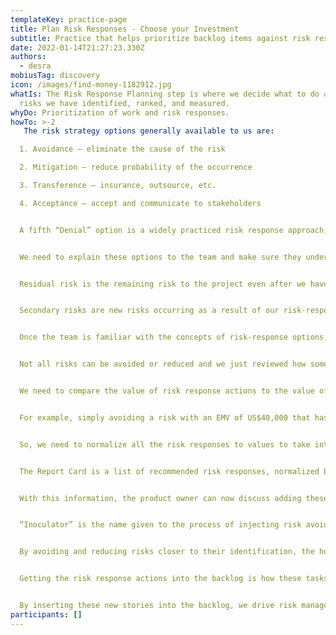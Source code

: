 ```yaml
---
templateKey: practice-page
title: Plan Risk Responses - Choose your Investment
subtitle: Practice that helps prioritize backlog items against risk responses
date: 2022-01-14T21:27:23.330Z
authors:
  - desra
mobiusTag: discovery
icon: /images/find-money-1182912.jpg
whatIs: The Risk Response Planning step is where we decide what to do about the
  risks we have identified, ranked, and measured.
whyDo: Prioritization of work and risk responses.
howTo: >-2
   The risk strategy options generally available to us are:

  1. Avoidance – eliminate the cause of the risk

  2. Mitigation – reduce probability of the occurrence

  3. Transference – insurance, outsource, etc.

  4. Acceptance – accept and communicate to stakeholders


  A fifth “Denial” option is a widely practiced risk response approach, but is not a valid option. Generally, it is best to avoid risks by finding ways to eliminate the root cause of the risk. Failing that, make them smaller or pass them to a party who is better able to handle them (for instance, outsource that work to a specialist in that field). Finally, the least preferable option is to accept the risk. For example, perhaps we just need to wait for service pack 2 from the vendor to fix the issue and until then we accept the risk of performance slowdowns.


  We need to explain these options to the team and make sure they understand the order of preference and how the risk response options impact the residual risk to the project.


  Residual risk is the remaining risk to the project even after we have taken the best risk response option we are able to. Perhaps in our reporting performance example, we chose to run the reporting engine on a high-performance server. This helps somewhat, but we still have the residual risk that the higher spec machine is not sufficient.


  Secondary risks are new risks occurring as a result of our risk-response strategy. Maybe we decided to do the report processing on the company's new scalable cloud platform. This may sound like a good idea, but if the company cloud platform is new and untested, then maybe this secondary risk is more significant that the original one we were trying to avoid or reduce. So we need to quantify secondary risks to ensure they are indeed smaller than the risk we are responding to.


  Once the team is familiar with the concepts of risk-response options, residual risks, and secondary risks, we can engage them in the initial step of putting action items in the backlog. Backlog prioritization is a business/product owner role but they will need help determining the priority of risk response actions; this is where steps to normalize the risks and feature values are required.


  Not all risks can be avoided or reduced and we just reviewed how some risks might have to be accepted. When accepting a risk, there is no backlog action to create or balance against new functionality. However, if we can avoid a US$50,000 EMV risk, then this risk avoidance is worth US$50,000 to the project and should be inserted in the backlog above features worth US$49,000 to the business.


  We need to compare the value of risk response actions to the value of prioritized features and insert them in the appropriate place. When doing so, we also have to be aware of residual and secondary risks. So, the value of a risk response action = Net Monetary Value (EMV) = EMV of Residual Risk + EMV of Secondary Risk.


  For example, simply avoiding a risk with an EMV of US$40,000 that has no residual risks or secondary risks is worth US$40,000. Yet reducing the impact of a US$60,000 risk by trying an alternative approach that only addresses half of the problem and in itself carries a US$10,000 EMV is only worth US$60,000/2 = US$30,000 + US$10,000 = US$40,000.


  So, we need to normalize all the risk responses to values to take into account residual and secondary risks before asking product owners to prioritize these actions in the backlog.


  The Report Card is a list of recommended risk responses, normalized by net EMV, for consideration by the business representative/product owner. It is prioritized by Net EMV.


  With this information, the product owner can now discuss adding these risk response actions into the backlog.


  “Inoculator” is the name given to the process of injecting risk avoidance/mitigation and opportunity stories into the backlog. It is done by the product owner, but with consultation and guidance of the development team. It is this ability and frequent opportunity (every iteration planning meeting) to be able to reduce remaining risks and capitalize on opportunities that set agile methods apart from other, slower review cadence approaches that inspect and adapt less frequently.


  By avoiding and reducing risks closer to their identification, the horizon of risk that the project is exposed to shortens. By making changes earlier in the life cycle, the costs of changes are reduced. On the flip side, capitalizing on opportunities is like getting investments done early; they have longer to accumulate. These are the compounding benefits of early and rapid risk and opportunity management.


  Getting the risk response actions into the backlog is how these tasks are scheduled and undertaken. We want to make sure that all our risk management work is not supplemental to the project plan, but baked right in. All too often, risk management is an activity done upfront or alongside the project, but never really integrated into the day to day activities of the project.


  By inserting these new stories into the backlog, we drive risk management actions from the analysis to action.
participants: []
---
```

